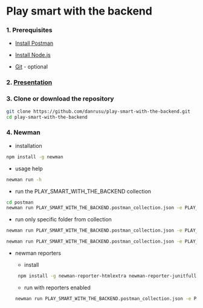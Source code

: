 # Play smart with the backend

### 1. Prerequisites

- [Install Postman](https://www.getpostman.com/downloads/)

- [Install Node.js](https://nodejs.org/en/download/)
- [Git](https://git-scm.com/downloads) - optional

### 2. [Presentation](https://docs.google.com/presentation/d/e/2PACX-1vSKkoE238IsDJx_WZs760ZtcsVynooZTk6yQ9mRXfYlPHkHvFOklIdbque6X6uDUw/pub?start=false&loop=false&delayms=60000)

### 3. Clone or download the repository

```bash
git clone https://github.com/danrusu/play-smart-with-the-backend.git
cd play-smart-with-the-backend
```

### 4. Newman

- installation

```bash
npm install -g newman
```

- usage help

```bash
newman run -h
```

- run the PLAY_SMART_WITH_THE_BACKEND collection

```bash
cd postman
newman run PLAY_SMART_WITH_THE_BACKEND.postman_collection.json -e PLAY_SMART_WITH_THE_BACKEND.postman_environment.json
```

- run only specific folder from collection

```bash
newman run PLAY_SMART_WITH_THE_BACKEND.postman_collection.json -e PLAY_SMART_WITH_THE_BACKEND.postman_environment.json --folder ECHO_SERVICE

newman run PLAY_SMART_WITH_THE_BACKEND.postman_collection.json -e PLAY_SMART_WITH_THE_BACKEND.postman_environment.json --folder RESTFUL_BOOKER
```

- newman reporters

  - install

  ```bash
   npm install -g newman-reporter-htmlextra newman-reporter-junitfull
  ```

  - run with reporters enabled

  ```bash
  newman run PLAY_SMART_WITH_THE_BACKEND.postman_collection.json -e PLAY_SMART_WITH_THE_BACKEND.postman_environment.json -r json,cli,html,htmlextra,junitfull
  ```
